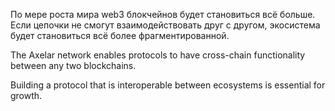 По мере роста мира web3 блокчейнов будет становиться всё больше. Если цепочки не смогут взаимодействовать друг с другом, экосистема будет становиться всё более фрагментированной.

The Axelar network enables protocols to have cross-chain functionality between any two blockchains.

Building a protocol that is interoperable between ecosystems is essential for growth.
